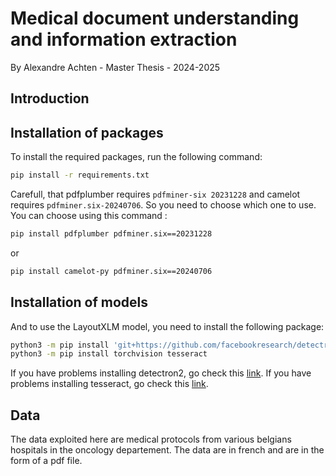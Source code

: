 # Medical document understanding and information extraction

By Alexandre Achten - Master Thesis - 2024-2025

## Introduction

## Installation of packages

To install the required packages, run the following command:

```bash
pip install -r requirements.txt
```

Carefull, that pdfplumber requires `pdfminer-six 20231228` and camelot requires `pdfminer.six-20240706`. So you need to choose which one to use.
You can choose using this command :

```bash
pip install pdfplumber pdfminer.six==20231228
```

or

```bash
pip install camelot-py pdfminer.six==20240706
```

## Installation of models

And to use the LayoutXLM model, you need to install the following package:

```bash
python3 -m pip install 'git+https://github.com/facebookresearch/detectron2.git'
python3 -m pip install torchvision tesseract
```

If you have problems installing detectron2, go check this [link](https://detectron2.readthedocs.io/en/latest/tutorials/install.html).
If you have problems installing tesseract, go check this [link](https://github.com/tesseract-ocr/tesseract).

## Data

The data exploited here are medical protocols from various belgians hospitals in the oncology departement. The data are in french and are in the form of a pdf file.
